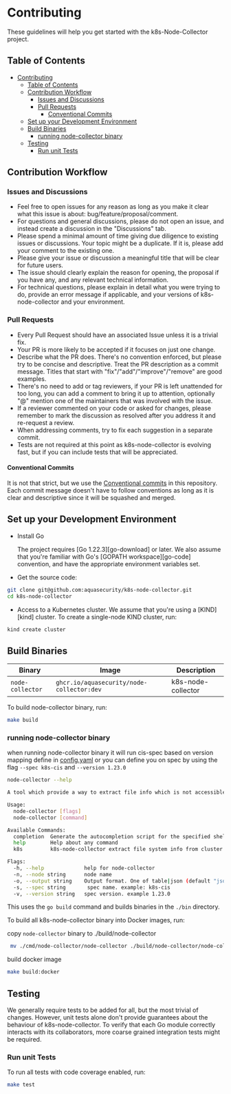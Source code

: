 # Contributing

These guidelines will help you get started with the k8s-Node-Collector project.

## Table of Contents

- [Contributing](#contributing)
  - [Table of Contents](#table-of-contents)
  - [Contribution Workflow](#contribution-workflow)
    - [Issues and Discussions](#issues-and-discussions)
    - [Pull Requests](#pull-requests)
      - [Conventional Commits](#conventional-commits)
  - [Set up your Development Environment](#set-up-your-development-environment)
  - [Build Binaries](#build-binaries)
    - [running node-collector binary](#running-node-collector-binary)
  - [Testing](#testing)
    - [Run unit Tests](#run-unit-tests)

## Contribution Workflow

### Issues and Discussions

- Feel free to open issues for any reason as long as you make it clear what this issue is about: bug/feature/proposal/comment.
- For questions and general discussions, please do not open an issue, and instead create a discussion in the "Discussions" tab.
- Please spend a minimal amount of time giving due diligence to existing issues or discussions. Your topic might be a duplicate. If it is, please add your comment to the existing one.
- Please give your issue or discussion a meaningful title that will be clear for future users.
- The issue should clearly explain the reason for opening, the proposal if you have any, and any relevant technical information.
- For technical questions, please explain in detail what you were trying to do, provide an error message if applicable, and your versions of k8s-node-collector and your environment.

### Pull Requests

- Every Pull Request should have an associated Issue unless it is a trivial fix.
- Your PR is more likely to be accepted if it focuses on just one change.
- Describe what the PR does. There's no convention enforced, but please try to be concise and descriptive. Treat the PR description as a commit message. Titles that start with "fix"/"add"/"improve"/"remove" are good examples.
- There's no need to add or tag reviewers, if your PR is left unattended for too long, you can add a comment to bring it up to attention, optionally "@" mention one of the maintainers that was involved with the issue.
- If a reviewer commented on your code or asked for changes, please remember to mark the discussion as resolved after you address it and re-request a review.
- When addressing comments, try to fix each suggestion in a separate commit.
- Tests are not required at this point as k8s-node-collector is evolving fast, but if you can include tests that will be appreciated.

#### Conventional Commits

It is not that strict, but we use the [Conventional commits](https://www.conventionalcommits.org) in this repository.
Each commit message doesn't have to follow conventions as long as it is clear and descriptive since it will be squashed and merged.

## Set up your Development Environment

- Install Go

   The project requires [Go 1.22.3][go-download] or later. We also assume that you're familiar with
   Go's [GOPATH workspace][go-code] convention, and have the appropriate environment variables set.
- Get the source code:

```sh
git clone git@github.com:aquasecurity/k8s-node-collector.git
cd k8s-node-collector
```

- Access to a Kubernetes cluster. We assume that you're using a [KIND][kind] cluster. To create a single-node KIND
   cluster, run:

```sh
kind create cluster
```

## Build Binaries

| Binary               | Image                                          | Description                                                   |
|----------------------|------------------------------------------------|---------------------------------------------------------------|
| `node-collector`     | `ghcr.io/aquasecurity/node-collector:dev`      | k8s-node-collector                                            |

To build node-collector binary, run:

```sh
make build
```

### running node-collector binary

when running node-collector binary it will run cis-spec based on version mapping define in [config.yaml](./pkg/collector/config/config.yaml)
or you can define you on spec by using the flag `--spec k8s-cis` and `--version 1.23.0`

```sh
node-collector --help

A tool which provide a way to extract file info which is not accessible via pre-define commands

Usage:
  node-collector [flags]
  node-collector [command]

Available Commands:
  completion  Generate the autocompletion script for the specified shell
  help        Help about any command
  k8s         k8s-node-collector extract file system info from cluster Node

Flags:
  -h, --help             help for node-collector
  -n, --node string      node name
  -o, --output string    Output format. One of table|json (default "json")
  -s, --spec string       spec name. example: k8s-cis
  -v, --version string   spec version. example 1.23.0
```

This uses the `go build` command and builds binaries in the `./bin` directory.

To build all k8s-node-collector binary into Docker images, run:

copy `node-collector` binary to ./build/node-collector

```sh
 mv ./cmd/node-collector/node-collector ./build/node-collector/node-collector
```

build docker image

```sh
make build:docker
```

## Testing

We generally require tests to be added for all, but the most trivial of changes. However, unit tests alone don't
provide guarantees about the behaviour of k8s-node-collector. To verify that each Go module correctly interacts with its
collaborators, more coarse grained integration tests might be required.

### Run unit Tests

To run all tests with code coverage enabled, run:

```sh
make test
```

